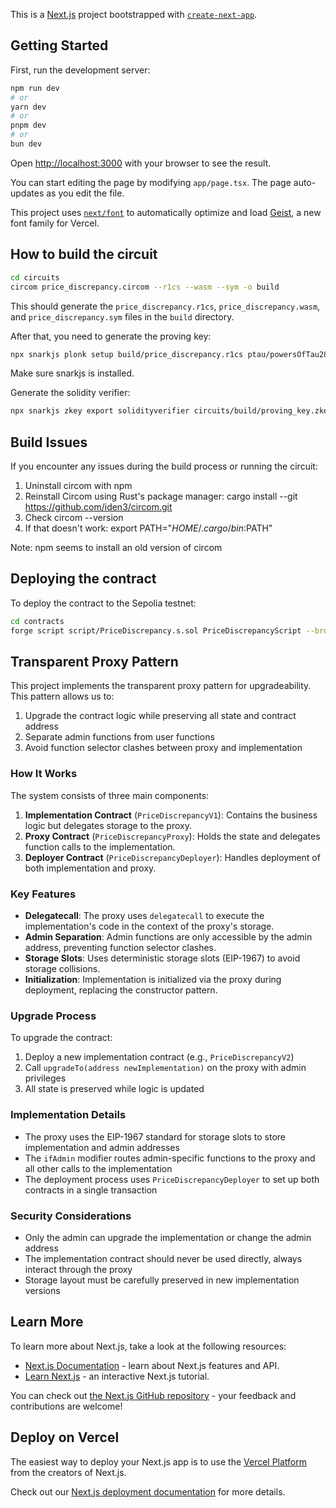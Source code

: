 This is a [Next.js](https://nextjs.org) project bootstrapped with [`create-next-app`](https://nextjs.org/docs/app/api-reference/cli/create-next-app).

## Getting Started

First, run the development server:

```bash
npm run dev
# or
yarn dev
# or
pnpm dev
# or
bun dev
```

Open [http://localhost:3000](http://localhost:3000) with your browser to see the result.

You can start editing the page by modifying `app/page.tsx`. The page auto-updates as you edit the file.

This project uses [`next/font`](https://nextjs.org/docs/app/building-your-application/optimizing/fonts) to automatically optimize and load [Geist](https://vercel.com/font), a new font family for Vercel.

## How to build the circuit

```bash
cd circuits
circom price_discrepancy.circom --r1cs --wasm --sym -o build
```
This should generate the `price_discrepancy.r1cs`, `price_discrepancy.wasm`, and `price_discrepancy.sym` files in the `build` directory.

After that, you need to generate the proving key:
```bash
npx snarkjs plonk setup build/price_discrepancy.r1cs ptau/powersOfTau28_hez_final_08.ptau build/proving_key.zkey
```
Make sure snarkjs is installed.

Generate the solidity verifier:
```bash
npx snarkjs zkey export solidityverifier circuits/build/proving_key.zkey contracts/src/PlonkVerifier.sol
```

## Build Issues

If you encounter any issues during the build process or running the circuit:
1. Uninstall circom with npm
2. Reinstall Circom using Rust's package manager: cargo install --git https://github.com/iden3/circom.git
3. Check circom --version
4. If that doesn't work: export PATH="$HOME/.cargo/bin:$PATH"
 
Note: npm seems to install an old version of circom

## Deploying the contract

To deploy the contract to the Sepolia testnet:

```bash
cd contracts
forge script script/PriceDiscrepancy.s.sol PriceDiscrepancyScript --broadcast --verify --rpc-url base-sepolia
``` 

## Transparent Proxy Pattern

This project implements the transparent proxy pattern for upgradeability. This pattern allows us to:

1. Upgrade the contract logic while preserving all state and contract address
2. Separate admin functions from user functions
3. Avoid function selector clashes between proxy and implementation

### How It Works

The system consists of three main components:

1. **Implementation Contract** (`PriceDiscrepancyV1`): Contains the business logic but delegates storage to the proxy.
2. **Proxy Contract** (`PriceDiscrepancyProxy`): Holds the state and delegates function calls to the implementation.
3. **Deployer Contract** (`PriceDiscrepancyDeployer`): Handles deployment of both implementation and proxy.

### Key Features

- **Delegatecall**: The proxy uses `delegatecall` to execute the implementation's code in the context of the proxy's storage.
- **Admin Separation**: Admin functions are only accessible by the admin address, preventing function selector clashes.
- **Storage Slots**: Uses deterministic storage slots (EIP-1967) to avoid storage collisions.
- **Initialization**: Implementation is initialized via the proxy during deployment, replacing the constructor pattern.

### Upgrade Process

To upgrade the contract:

1. Deploy a new implementation contract (e.g., `PriceDiscrepancyV2`)
2. Call `upgradeTo(address newImplementation)` on the proxy with admin privileges
3. All state is preserved while logic is updated

### Implementation Details

- The proxy uses the EIP-1967 standard for storage slots to store implementation and admin addresses
- The `ifAdmin` modifier routes admin-specific functions to the proxy and all other calls to the implementation
- The deployment process uses `PriceDiscrepancyDeployer` to set up both contracts in a single transaction

### Security Considerations

- Only the admin can upgrade the implementation or change the admin address
- The implementation contract should never be used directly, always interact through the proxy
- Storage layout must be carefully preserved in new implementation versions

## Learn More

To learn more about Next.js, take a look at the following resources:

- [Next.js Documentation](https://nextjs.org/docs) - learn about Next.js features and API.
- [Learn Next.js](https://nextjs.org/learn) - an interactive Next.js tutorial.

You can check out [the Next.js GitHub repository](https://github.com/vercel/next.js) - your feedback and contributions are welcome!

## Deploy on Vercel

The easiest way to deploy your Next.js app is to use the [Vercel Platform](https://vercel.com/new?utm_medium=default-template&filter=next.js&utm_source=create-next-app&utm_campaign=create-next-app-readme) from the creators of Next.js.

Check out our [Next.js deployment documentation](https://nextjs.org/docs/app/building-your-application/deploying) for more details.
